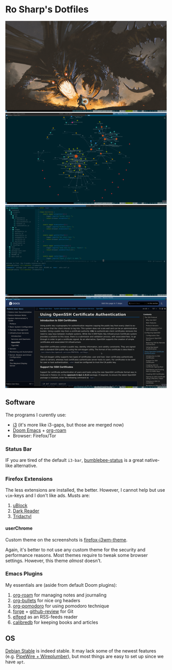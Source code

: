 # Ro Sharp's Dotfiles

![Desktop](./images/1.png)
![ORUI in Firefox](./images/2.png)
![Emacs](./images/3.png)
![Filefox](./images/4.png)

## Software

The programs I curently use:

- [i3](https://github.com/Airblader/i3) (it's more like i3-gaps, but those are merged now)
- [Doom Emacs](https://github.com/doomemacs/doomemacs) + [org-roam](https://github.com/org-roam/org-roam)
- Browser: Firefox/Tor

### Status Bar

IF you are tired of the default `i3-bar`, [bumblebee-status](https://github.com/rosharp/Dotfiles) is a great native-like alternative.

### Firefox Extensions

The less extensions are installed, the better. However, I cannot help but use `vim`-keys and I don't like ads. Musts are:

1. [uBlock](https://addons.mozilla.org/en-US/firefox/addon/ublock-origin/)
2. [Dark Reader](https://addons.mozilla.org/en-US/firefox/addon/darkreader/)
3. [Tridactyl](https://addons.mozilla.org/en-US/firefox/addon/tridactyl-vim/)

#### userChrome

Custom theme on the screenshots is [firefox-i3wm-theme](https://github.com/aadilayub/firefox-i3wm-theme).

Again, it's better to not use any custom theme for the security and performance reasons. Most themes require to tweak some browser settings. However, this theme _almost_ doesn't.

### Emacs Plugins

My essentials are (aside from default Doom plugins):

1. [org-roam](https://github.com/org-roam/org-roam) for managing notes and journaling
2. [org-bullets](https://melpa.org/#/org-bullets) for nice org headers
3. [org-pomodoro](https://melpa.org/#/org-pomodoro) for using pomodoro technique
4. [forge](https://melpa.org/#/forge) + [github-review](https://melpa.org/#/github-review) for Git
5. [elfeed](https://melpa.org/#/elfeed) as an RSS-feeds reader
6. [calibredb](https://melpa.org/#/calibredb) for keeping books and articles

## OS 

[Debian Stable](https://www.debian.org/releases/stable/) is indeed stable. It may lack some of the newest features (e.g. [PipeWire + Wireplumber](https://rosharp.github.io/posts/pipewire-with-wireplumber-on-debian/)), but most things are easy to set up since we have `apt`. 

